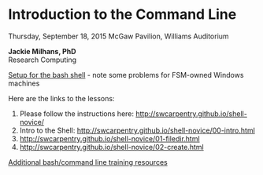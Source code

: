 # Introduction to the Command Line

Thursday, September 18, 2015
McGaw Pavilion, Williams Auditorium

**Jackie Milhans, PhD**  
Research Computing

[Setup for the bash shell](../installation-guides/command-line-and-git.md) - note some problems for FSM-owned Windows machines

Here are the links to the lessons:

1. Please follow the instructions here: http://swcarpentry.github.io/shell-novice/
2. Intro to the Shell:  http://swcarpentry.github.io/shell-novice/00-intro.html
3. http://swcarpentry.github.io/shell-novice/01-filedir.html
4. http://swcarpentry.github.io/shell-novice/02-create.html

[Additional bash/command line training resources](../training-resources/command-line.md)
